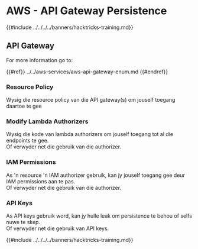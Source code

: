 # AWS - API Gateway Persistence

{{#include ../../../../banners/hacktricks-training.md}}

## API Gateway

For more information go to:

{{#ref}}
../../aws-services/aws-api-gateway-enum.md
{{#endref}}

### Resource Policy

Wysig die resource policy van die API gateway(s) om jouself toegang daartoe te gee

### Modify Lambda Authorizers

Wysig die kode van lambda authorizers om jouself toegang tot al die endpoints te gee.\
Of verwyder net die gebruik van die authorizer.

### IAM Permissions

As 'n resource 'n IAM authorizer gebruik, kan jy jouself toegang gee deur IAM permissions aan te pas.\
Of verwyder net die gebruik van die authorizer.

### API Keys

As API keys gebruik word, kan jy hulle leak om persistence te behou of selfs nuwe te skep.\
Of verwyder net die gebruik van API keys.

{{#include ../../../../banners/hacktricks-training.md}}
